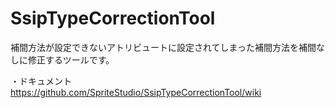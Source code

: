 # SsipTypeCorrectionTool
補間方法が設定できないアトリビュートに設定されてしまった補間方法を補間なしに修正するツールです。

・ドキュメント  
https://github.com/SpriteStudio/SsipTypeCorrectionTool/wiki
